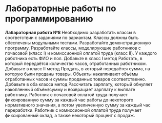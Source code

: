# Лабораторные работы по программированию

**Лабараторная работа №8**
Необходимо разработать классы в соответствии с заданиями по вариантам. Классы должны быть обеспечены модульными тестами. Разработайте демонстрационную программу.
Разработайте классы, моделирующие работников с почасовой (класс I) и комиссионной оплатой труда (класс II). У каждого работника есть ФИО и пол. Добавьте в класс I метод Работать, в который передаётся количество часов, отработанных работником. Добавьте в класс II метод Продать, в который передаётся сумма, на которую были проданы товары. Объекты накапливают объёмы отработанных часов и суммы проданных товаров соответственно. Добавьте в оба класса метод Рассчитать зарплату, который обнуляет накопленный объём/сумму и возвращает зарплату к выплате работнику. Работник с почасовой оплатой труда получает фиксированную сумму за каждый час работы до некоторого нормативного значения, а потом увеличенную сумму за каждый час переработки. Работник с комиссионной оплатой труда получает фиксированный оклад, а также некоторый процент с продаж.